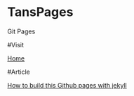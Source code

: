 # TansPages

Git Pages


#Visit  

[Home](https://kptanjunhao.github.io/TansPages/)

#Article  

[How to build this Github pages with jekyll](https://kptanjunhao.github.io/TansPages/technology/2017/09/10/%E8%AE%B0%E4%B8%80%E8%AE%B0%E5%A6%82%E4%BD%95%E4%BB%8E0%E6%90%AD%E5%BB%BA%E8%BF%99%E4%B8%AAGitPages.html)
